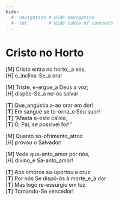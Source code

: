 ```yaml
---
hide:
  #- navigation # Hide navigation
  #- toc        # Hide table of contents
---
```


# Cristo no Horto

[*M*] Cristo entra no horto,_a sós,  
[H] e_inclina-Se_a orar

[*M*] Triste, e-ergue_a Deus a voz;  
[H] dispõe-Se_a no-os salvar

[**T**] Que_angústia a-ao orar em dor!  
[**T**] Em sangue se to-orna_o Seu suor!  
[**T**] “Afasta e-este cálice,  
[**T**] Ó, Pai, se possível for!”

[*M*] Quanto so-ofrimento_atroz  
[H] provou o Salvador!

[*M*] Vede qua-anto_amor por nós,  
[H] divino_e Sa-anto_amor!

[**T**] Aos ombros su-uportou a cruz  
[**T**] Por nós Se dispô-ôs à morte_e_à dor  
[**T**] Mas logo re-essurgiu em luz  
[**T**] Tornando-Se vencedor!
